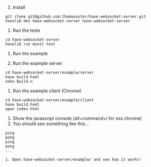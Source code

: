 1. Install
```
git clone git@github.com:thomasuster/haxe-websocket-server.git
haxelib dev haxe-websocket-server haxe-websocket-server
```

1. Run the tests
```
cd haxe-websocket-server
haxelib run munit test
```

1. Run the example

  1. Run the example server
  ```
  cd haxe-websocket-server/example/server
  haxe build.hxml
  neko Build.n
  ```

  1. Run the example client (Chrome)
  ```
  cd haxe-websocket-server/example/client
  haxe build.hxml
  open index.html
  ```

  1. Show the javascript console (alt+command+i for osx chrome)
  1. You should see something like this...
  ```
  ping
  pong
  ping
  pong
  ...

  1. Open haxe-websocket-server/example/ and see how it works!